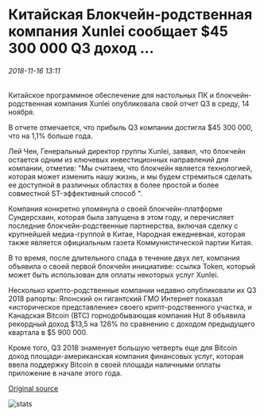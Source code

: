 # Китайская Блокчейн-родственная компания Xunlei сообщает $45 300 000 Q3 доход ...

###### 2018-11-16 13:11

Китайское программное обеспечение для настольных ПК и блокчейн-родственная компания Xunlei опубликовала свой отчет Q3 в среду, 14 ноября.

В отчете отмечается, что прибыль Q3 компании достигла $45 300 000, что на 1,1% больше года.

Лей Чен, Генеральный директор группы Xunlei, заявил, что блокчейн остается одним из ключевых инвестиционных направлений для компании, отметив: "Мы считаем, что блокчейн является технологией, которая может изменить нашу жизнь, и мы будем стремиться сделать ее доступной в различных областях в более простой и более совместной ST-эффективный способ ".

Компания конкретно упомянула о своей блокчейн-платформе Сундерсхаин, которая была запущена в этом году, и перечисляет последние блокчейн-родственные партнерства, включая сделку с крупнейшей медиа-группой в Китае, Народная ежедневная, которая также является официальным газета Коммунистической партии Китая.

В то время, после длительного спада в течение двух лет, компания объявила о своей первой блокчейн инициативе: ссылка Token, который может быть использован для оплаты некоторых услуг Xunlei.

Несколько крипто-родственные компании недавно опубликовали их Q3 2018 рапорты: Японский он гигантский ГМО Интернет показал «историческое представление» своего крипт-родственного участка, и Канадская Bitcoin (BTC) горнодобывающая компания Hut 8 объявила рекордный доход $13,5 на 126% по сравнению с доходом предыдущего квартала в $5 900 000.

Кроме того, Q3 2018 знаменует большую четверть еще для Bitcoin доход площади-американская компания финансовых услуг, которая ввела поддержку Bitcoin в своей площади наличными оплаты приложение в начале этого года.

[Original source](https://cointelegraph.com/news/chinese-blockchain-related-company-xunlei-reports-453-million-q3-revenue)

![stats](https://c.statcounter.com/11760860/0/a89fa40b/1/ "stats")